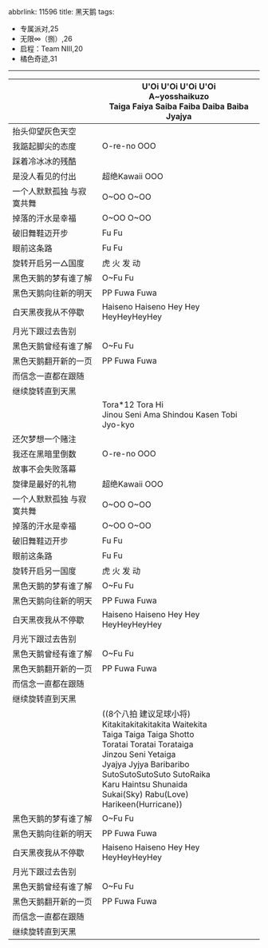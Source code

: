 abbrlink: 11596
title: 黑天鹅
tags:
  - 专属派对,25
  - 无限∞（捌）,26
  - 启程：Team NIII,20
  - 橘色奇迹,31
---
|      |U'Oi U'Oi U'Oi U'Oi<br>A~yosshaikuzo<br>Taiga Faiya Saiba Faiba Daiba Baiba Jyajya|
|--|--|
|抬头仰望灰色天空|      |
|我踮起脚尖的态度|O-re-no OOO|
|踩着冷冰冰的残酷|      |
|是没人看见的付出|超绝Kawaii OOO|
|一个人默默孤独 与寂寞共舞|O~OO O~OO|
|掉落的汗水是幸福|O~OO O~OO|
|破旧舞鞋迈开步|Fu Fu|
|眼前这条路|Fu Fu|
|旋转开启另一△国度|虎 火 发 动|
|黑色天鹅的梦有谁了解|O~Fu Fu|
|黑色天鹅向往新的明天|PP Fuwa Fuwa|
|白天黑夜我从不停歇|Haiseno Haiseno Hey Hey HeyHeyHeyHey|
|月光下跟过去告别|      |
|黑色天鹅曾经有谁了解|O~Fu Fu|
|黑色天鹅翻开新的一页|PP Fuwa Fuwa|
|而信念一直都在跟随|      |
|继续旋转直到天黑|      |
|      |Tora*12 Tora Hi<br>Jinou Seni Ama Shindou Kasen Tobi Jyo-kyo|
|还欠梦想一个赌注|      |
|我还在黑暗里倒数|O-re-no OOO|
|故事不会失败落幕|      |
|旋律是最好的礼物|超绝Kawaii OOO|
|一个人默默孤独 与寂寞共舞|O~OO O~OO|
|掉落的汗水是幸福|O~OO O~OO|
|破旧舞鞋迈开步|Fu Fu|
|眼前这条路|Fu Fu|
|旋转开启另一国度|虎 火 发 动|
|黑色天鹅的梦有谁了解|O~Fu Fu|
|黑色天鹅向往新的明天|PP Fuwa Fuwa|
|白天黑夜我从不停歇|Haiseno Haiseno Hey Hey HeyHeyHeyHey|
|月光下跟过去告别|      |
|黑色天鹅曾经有谁了解|O~Fu Fu|
|黑色天鹅翻开新的一页|PP Fuwa Fuwa|
|而信念一直都在跟随|      |
|继续旋转直到天黑|      |
|      |((8个八拍 建议足球小将)<br>Kitakitakitakitakita Waitekita<br>Taiga Taiga Taiga Shotto<br>Toratai Toratai Torataiga<br>Jinzou Seni Yetaiga<br>Jyajya Jyjya Baribaribo<br>SutoSutoSutoSuto SutoRaika<br>Karu Haintsu Shunaida<br>Sukai(Sky) Rabu(Love) Harikeen(Hurricane))|
|黑色天鹅的梦有谁了解|O~Fu Fu|
|黑色天鹅向往新的明天|PP Fuwa Fuwa|
|白天黑夜我从不停歇|Haiseno Haiseno Hey Hey HeyHeyHeyHey|
|月光下跟过去告别|      |
|黑色天鹅曾经有谁了解|O~Fu Fu|
|黑色天鹅翻开新的一页|PP Fuwa Fuwa|
|而信念一直都在跟随|      |
|继续旋转直到天黑|      |
